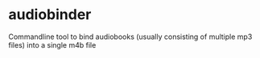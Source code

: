 # audiobinder
Commandline tool to bind audiobooks (usually consisting of multiple mp3 files) into a single m4b file
